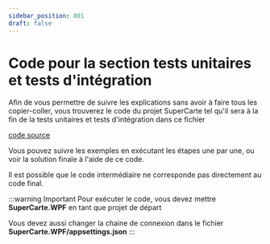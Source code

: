 ```yaml
---
sidebar_position: 801
draft: false
---
```


# Code pour la section tests unitaires et tests d'intégration

Afin de vous permettre de suivre les explications sans avoir à faire tous les copier-coller, vous trouverez le code du projet SuperCarte tel qu'il sera à la fin de la tests unitaires et tests d'intégration dans ce fichier

[code source](SuperCarteApp_complet.zip)

Vous pouvez suivre les exemples en exécutant les étapes une par une, ou voir la solution finale à l'aide de ce code.

Il est possible que le code intermédiaire ne corresponde pas directement au code final. 

:::warning Important
Pour exécuter le code, vous devez mettre **SuperCarte.WPF** en tant que projet de départ

Vous devez aussi changer la chaine de connexion dans le fichier **SuperCarte.WPF/appsettings.json** 
:::